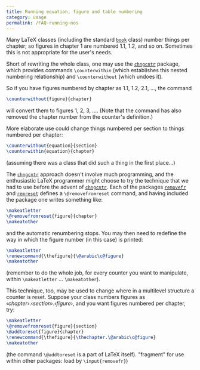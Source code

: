 ```yaml
---
title: Running equation, figure and table numbering
category: usage
permalink: /FAQ-running-nos
---
```


Many LaTeX classes (including the standard [`book`](https://ctan.org/pkg/book) class)
number things per chapter; so figures in chapter 1 are numbered 1.1,
1.2, and so on.  Sometimes this is not appropriate for the user's
needs.

Short of rewriting the whole class, one may use the [`chngcntr`](https://ctan.org/pkg/chngcntr)
package, which provides commands `\counterwithin` (which
establishes this nested numbering relationship) and
`\counterwithout` (which undoes it).

So if you have figures numbered by chapter as 1.1, 1.2, 2.1, &hellip;,
the command 
```latex
\counterwithout{figure}{chapter}
```
will convert them to figures 1, 2, 3, &hellip;.  (Note that the command
has also removed the chapter number from the counter's definition.)

More elaborate use could change things numbered per section to things
numbered per chapter:
```latex
\counterwithout{equation}{section}
\counterwithin{equation}{chapter}
```
(assuming there was a class that did such a thing in the first place...)

The [`chngcntr`](https://ctan.org/pkg/chngcntr) approach doesn't involve much programming, and
the enthusiastic LaTeX programmer might choose to try the technique
that we had to use before the advent of [`chngcntr`](https://ctan.org/pkg/chngcntr).  Each of
the packages [`removefr`](https://ctan.org/pkg/removefr) and [`remreset`](https://ctan.org/pkg/remreset) defines a
`\@removefromreset` command, and having included the package one
writes something like:
```latex
\makeatletter
\@removefromreset{figure}{chapter}
\makeatother
```
and the automatic renumbering stops.  You may then need to redefine the
way in which the figure number (in this case) is printed:
```latex
\makeatletter
\renewcommand{\thefigure}{\@arabic\c@figure}
\makeatother
```
(remember to do the whole job, for every counter you want to
manipulate, within `\makeatletter` &hellip; `\makeatother`).

This technique, too, may be used to change where in a multilevel
structure a counter is reset.  Suppose your class numbers figures as
&lsaquo;_chapter_&rsaquo;.&lsaquo;_section_&rsaquo;.&lsaquo;_figure_&rsaquo;, and you want figures
numbered per chapter, try:
```latex
\makeatletter
\@removefromreset{figure}{section}
\@addtoreset{figure}{chapter}
\renewcommand{\thefigure}{\thechapter.\@arabic\c@figure}
\makeatother
```
(the command `\@addtoreset` is a part of LaTeX itself).
  "fragment" for use within other packages: load by
  `\input{removefr}`)

